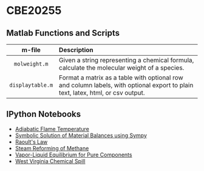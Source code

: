 CBE20255
========

## Matlab Functions and Scripts ##

| m-file| Description |
| :---: | :--- |  
| `molweight.m` | Given a string representing a chemical formula, calculate the molecular weight of a species.|  
| `displaytable.m` | Format a matrix as a table with optional row and column labels, with optional export to plain text, latex, html, or csv output.|

## IPython Notebooks ##
* [Adiabatic Flame Temperature](http://nbviewer.ipython.org/github/jckantor/CBE20255/blob/master/notebooks/Adiabatic%20Flame%20Temperature.ipynb)
* [Symbolic Solution of Material Balances using Sympy](http://nbviewer.ipython.org/github/jckantor/CBE20255/blob/master/notebooks/Material%20Balances%20using%20Sympy.ipynb)
* [Raoult's Law](http://nbviewer.ipython.org/github/jckantor/CBE20255/blob/master/notebooks/Raoult's%20Law.ipynb)
* [Steam Reforming of Methane](http://nbviewer.ipython.org/github/jckantor/CBE20255/blob/master/notebooks/Steam%20Reforming%20of%20Methane.ipynb)
* [Vapor-Liquid Equilibrium for Pure Components](http://nbviewer.ipython.org/github/jckantor/CBE20255/blob/master/notebooks/Vapor-Liquid%20Equilibrium%20for%20a%20Pure%20Component.ipynb)
* [West Virginia Chemical Spill](http://nbviewer.ipython.org/github/jckantor/CBE20255/blob/master/notebooks/West%20Virginia%20Chemical%20Spill.ipynb)


